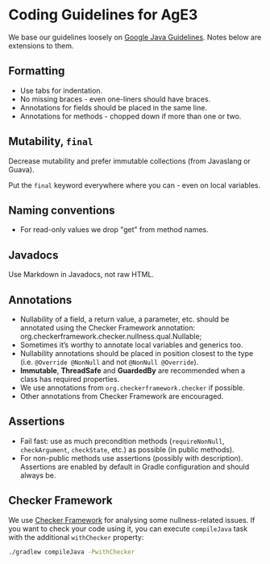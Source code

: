 # Coding Guidelines for AgE3

We base our guidelines loosely on [Google Java Guidelines](https://google.github.io/styleguide/javaguide.html).
Notes below are extensions to them.

## Formatting

* Use tabs for indentation.
* No missing braces - even one-liners should have braces.
* Annotations for fields should be placed in the same line.
* Annotations for methods - chopped down if more than one or two.

## Mutability, `final`

Decrease mutability and prefer immutable collections (from Javaslang or Guava).

Put the `final` keyword everywhere where you can - even on local variables.

## Naming conventions

* For read-only values we drop "get" from method names.

## Javadocs

Use Markdown in Javadocs, not raw HTML.

## Annotations

* Nullability of a field, a return value, a parameter, etc. should be annotated using the Checker Framework annotation:
  org.checkerframework.checker.nullness.qual.Nullable;
* Sometimes it’s worthy to annotate local variables and generics too.
* Nullability annotations should be placed in position closest to the type (i.e. `@Override @NonNull` and not
  `@NonNull @Override`).
* **Immutable**, **ThreadSafe** and **GuardedBy** are recommended when a class has required properties.
* We use annotations from `org.checkerframework.checker` if possible.
* Other annotations from Checker Framework are encouraged.

## Assertions

* Fail fast: use as much precondition methods (`requireNonNull`, `checkArgument`, `checkState`, etc.) as possible
  (in public methods).
* For non-public methods use assertions (possibly with description). Assertions are enabled by default in Gradle
  configuration and should always be.

## Checker Framework

We use [Checker Framework](http://types.cs.washington.edu/checker-framework/) for analysing some nullness-related
issues. If you want to check your code using it, you can execute `compileJava` task with the additional `withChecker`
property:

```bash
./gradlew compileJava -PwithChecker
```

